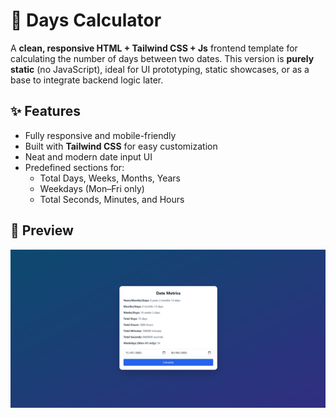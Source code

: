 # 📅 Days Calculator

A **clean, responsive HTML + Tailwind CSS + Js** frontend template for calculating the number of days between two dates. This version is **purely static** (no JavaScript), ideal for UI prototyping, static showcases, or as a base to integrate backend logic later.

## ✨ Features

- Fully responsive and mobile-friendly
- Built with **Tailwind CSS** for easy customization
- Neat and modern date input UI
- Predefined sections for:
  - Total Days, Weeks, Months, Years
  - Weekdays (Mon–Fri only)
  - Total Seconds, Minutes, and Hours

## 📸 Preview

![Screenshot](preview.png)
